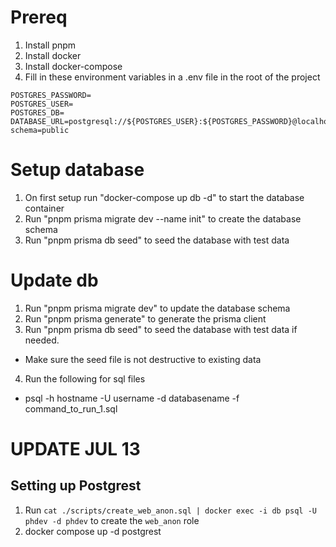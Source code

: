 # Prereq

1. Install pnpm
2. Install docker
3. Install docker-compose
4. Fill in these environment variables in a .env file in the root of the project

```
POSTGRES_PASSWORD=
POSTGRES_USER=
POSTGRES_DB=
DATABASE_URL=postgresql://${POSTGRES_USER}:${POSTGRES_PASSWORD}@localhost:5432/${POSTGRES_DB}?schema=public
```

# Setup database

1. On first setup run "docker-compose up db -d" to start the database container
2. Run "pnpm prisma migrate dev --name init" to create the database schema
3. Run "pnpm prisma db seed" to seed the database with test data

# Update db

1. Run "pnpm prisma migrate dev" to update the database schema
2. Run "pnpm prisma generate" to generate the prisma client
3. Run "pnpm prisma db seed" to seed the database with test data if needed.

- Make sure the seed file is not destructive to existing data

4. Run the following for sql files

- psql -h hostname -U username -d databasename -f command_to_run_1.sql

# UPDATE JUL 13

## Setting up Postgrest

1. Run `cat ./scripts/create_web_anon.sql | docker exec -i db psql -U phdev -d phdev` to create the `web_anon` role
2. docker compose up -d postgrest
